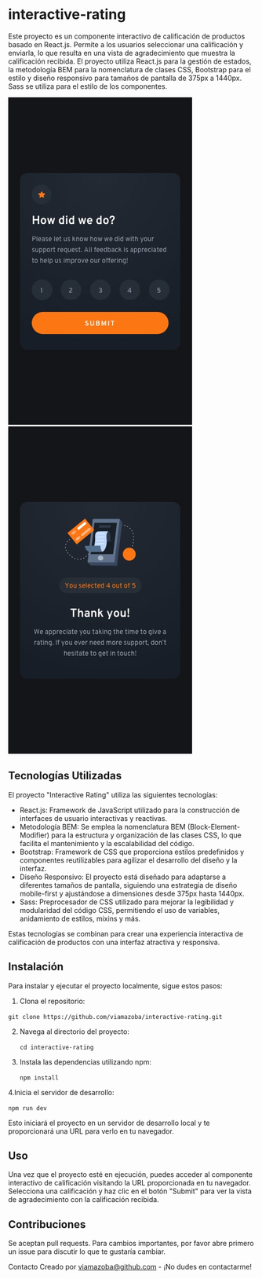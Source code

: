 # interactive-rating

Este proyecto es un componente interactivo de calificación de productos basado en React.js. Permite a los usuarios seleccionar una calificación y enviarla, lo que resulta en una vista de agradecimiento que muestra la calificación recibida. El proyecto utiliza React.js para la gestión de estados, la metodología BEM para la nomenclatura de clases CSS, Bootstrap para el estilo y diseño responsivo para tamaños de pantalla de 375px a 1440px. Sass se utiliza para el estilo de los componentes.


![Pantalla principal](./design/mobile-design.jpg) ![Pantalla de agradecimiento](./design/mobile-thank-you-state.jpg)

## Tecnologías Utilizadas

El proyecto "Interactive Rating" utiliza las siguientes tecnologías:

- React.js: Framework de JavaScript utilizado para la construcción de interfaces de usuario interactivas y reactivas.
- Metodología BEM: Se emplea la nomenclatura BEM (Block-Element-Modifier) para la estructura y organización de las clases CSS, lo que facilita el mantenimiento y la escalabilidad del código.
- Bootstrap: Framework de CSS que proporciona estilos predefinidos y componentes reutilizables para agilizar el desarrollo del diseño y la interfaz.
- Diseño Responsivo: El proyecto está diseñado para adaptarse a diferentes tamaños de pantalla, siguiendo una estrategia de diseño mobile-first y ajustándose a dimensiones desde 375px hasta 1440px.
- Sass: Preprocesador de CSS utilizado para mejorar la legibilidad y modularidad del código CSS, permitiendo el uso de variables, anidamiento de estilos, mixins y más.

Estas tecnologías se combinan para crear una experiencia interactiva de calificación de productos con una interfaz atractiva y responsiva.


## Instalación

Para instalar y ejecutar el proyecto localmente, sigue estos pasos:

1. Clona el repositorio:

  ```git clone https://github.com/viamazoba/interactive-rating.git ```

2. Navega al directorio del proyecto:

    ```cd interactive-rating```

3. Instala las dependencias utilizando npm:

    ```npm install```

4.Inicia el servidor de desarrollo:

```npm run dev```

Esto iniciará el proyecto en un servidor de desarrollo local y te proporcionará una URL para verlo en tu navegador.


## Uso
Una vez que el proyecto esté en ejecución, puedes acceder al componente interactivo de calificación visitando la URL proporcionada en tu navegador. Selecciona una calificación y haz clic en el botón "Submit" para ver la vista de agradecimiento con la calificación recibida.


## Contribuciones
Se aceptan pull requests. Para cambios importantes, por favor abre primero un issue para discutir lo que te gustaría cambiar.

Contacto
Creado por viamazoba@github.com - ¡No dudes en contactarme!
